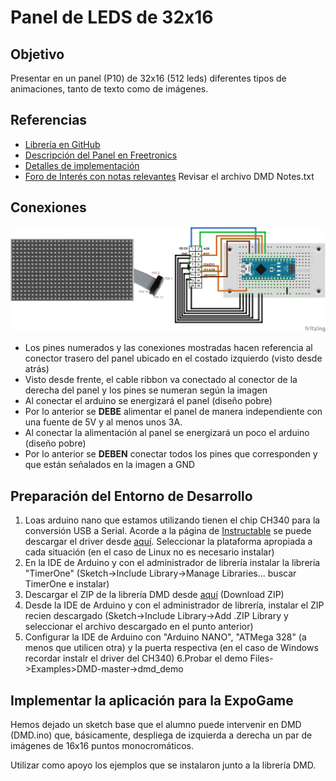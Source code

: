 # Panel de LEDS de 32x16

## Objetivo ##
Presentar en un panel (P10) de 32x16 (512 leds) diferentes tipos de animaciones, tanto de texto como de imágenes.

## Referencias ##
- [Librería en GitHub](https://github.com/freetronics/DMD)
- [Descripción del Panel en Freetronics](http://www.freetronics.com.au/collections/display/products/dmd-dot-matrix-display-32x16-green)
- [Detalles de implementación](http://www.ediy.com.my/index.php/blog/item/116-arduino-driving-a-32x16-dot-matrix-display-panel)
- [Foro de Interés con notas relevantes](http://forum.freetronics.com/viewtopic.php?t=5754) Revisar el archivo DMD Notes.txt

## Conexiones ##
![](images/Diagrama.png)

- Los pines numerados y las conexiones mostradas hacen referencia al conector trasero del panel ubicado en el costado izquierdo (visto desde atrás)
- Visto desde frente, el cable ribbon va conectado al conector de la derecha del panel y los pines se numeran según la imagen
- Al conectar el arduino se energizará el panel (diseño pobre)
- Por lo anterior se **DEBE** alimentar el panel de manera independiente con una fuente de 5V y al menos unos 3A. 
- Al conectar la alimentación al panel se energizará un poco el arduino (diseño pobre)
- Por lo anterior se **DEBEN** conectar todos los pines que corresponden y que están señalados en la imagen a GND


## Preparación del Entorno de Desarrollo
1. Loas arduino nano que estamos utilizando tienen el chip CH340 para la conversión USB a Serial. Acorde a la página de [Instructable](http://www.instructables.com/id/Arduino-Nano-CH340/ "") se puede descargar el driver desde [aquí](http://www.wch.cn/download/CH341SER_ZIP.html). Seleccionar la plataforma apropiada a cada situación (en el caso de Linux no es necesario instalar)
2. En la IDE de Arduino y con el administrador de librería instalar la librería "TimerOne" (Sketch->Include Library->Manage Libraries... buscar TimerOne e instalar)
3. Descargar el ZIP de la librería DMD desde [aquí](https://github.com/freetronics/DMD) (Download ZIP)
4. Desde la IDE de Arduino y con el administrador de librería, instalar el ZIP recien descargado (Sketch->Include Library->Add .ZIP Library y seleccionar el archivo descargado en el punto anterior)
5. Configurar la IDE de Arduino con "Arduino NANO", "ATMega 328" (a menos que utilicen otra) y la puerta respectiva (en el caso de Windows recordar instalr el driver del CH340)
6.Probar el demo Files->Examples>DMD-master->dmd_demo

## Implementar la aplicación para la ExpoGame
Hemos dejado un sketch base que el alumno puede intervenir en DMD (DMD.ino) que, básicamente, despliega de izquierda a derecha un par de imágenes de 16x16 puntos monocromáticos.

Utilizar como apoyo los ejemplos que se instalaron junto a la librería DMD.





